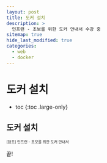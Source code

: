 ```yaml
---
layout: post
title: 도커 설치
description: >
  인프런 - 초보를 위한 도커 안내서 수강 중
sitemap: true
hide_last_modified: true
categories:
  - web
  - docker
---
```


# 도커 설치

* toc
{:toc .large-only}

## 도커 설치



<span style="font-size:70%">[참조] 인프런 - 초보를 위한 도커 안내서

끝!
